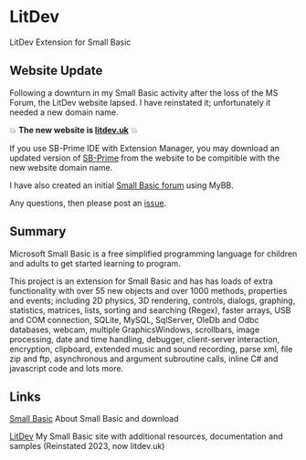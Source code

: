 # LitDev
LitDev Extension for Small Basic

## Website Update

Following a downturn in my Small Basic activity after the loss of the MS Forum, the LitDev website lapsed.  I have reinstated it; unfortunately it needed a new domain name.

:boom: **The new website is [litdev.uk](http://litdev.uk)** :boom:

If you use SB-Prime IDE with Extension Manager, you may download an updated version of [SB-Prime](http://litdev.uk/downloads/SB-Prime.zip) from the website to be compitible with the new website domain name.

I have also created an initial [Small Basic forum](https://litdev.uk/mybb) using MyBB.

Any questions, then please post an [issue](https://github.com/litdev1/LitDev/issues).

## Summary

Microsoft Small Basic is a free simplified programming language for children and adults to get started learning to program.

This project is an extension for Small Basic and has has loads of extra functionality with over 55 new objects and over 1000 methods, properties and events; including 2D physics, 3D rendering, controls, dialogs, graphing, statistics, matrices, lists, sorting and searching (Regex), faster arrays, USB and COM connection, SQLite, MySQL, SqlServer, OleDb and Odbc databases, webcam, multiple GraphicsWindows, scrollbars, image processing, date and time handling, debugger, client-server interaction, encryption, clipboard, extended music and sound recording, parse xml, file zip and ftp, asynchronous and argument subroutine calls, inline C# and javascript code and lots more.

## Links

[Small Basic](http://smallbasic.com/) About Small Basic and download

[LitDev](http://litdev.uk) My Small Basic site with additional resources, documentation and samples (Reinstated 2023, now litdev.uk)
